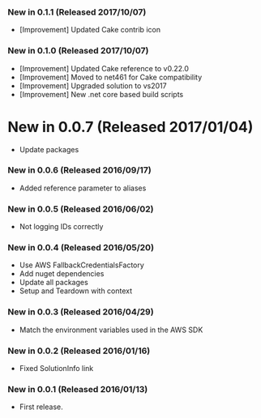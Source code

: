 ### New in 0.1.1 (Released 2017/10/07)
* [Improvement] Updated Cake contrib icon

### New in 0.1.0 (Released 2017/10/07)
* [Improvement] Updated Cake reference to v0.22.0
* [Improvement] Moved to net461 for Cake compatibility
* [Improvement] Upgraded solution to vs2017
* [Improvement] New .net core based build scripts

# New in 0.0.7 (Released 2017/01/04)
* Update packages

### New in 0.0.6 (Released 2016/09/17)
* Added reference parameter to aliases

### New in 0.0.5 (Released 2016/06/02)
* Not logging IDs correctly 

### New in 0.0.4 (Released 2016/05/20)
* Use AWS FallbackCredentialsFactory
* Add nuget dependencies
* Update all packages
* Setup and Teardown with context

### New in 0.0.3 (Released 2016/04/29)
* Match the environment variables used in the AWS SDK

### New in 0.0.2 (Released 2016/01/16)
* Fixed SolutionInfo link

### New in 0.0.1 (Released 2016/01/13)
* First release.
